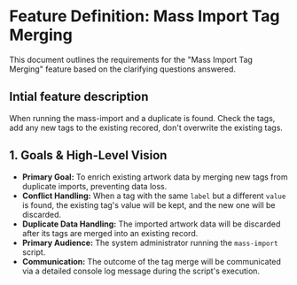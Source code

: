 # Feature Definition: Mass Import Tag Merging

This document outlines the requirements for the "Mass Import Tag Merging" feature based on the clarifying questions answered.

## Intial feature description

When running the mass-import and a duplicate is found. Check the tags, add any new tags to the existing recored, don't overwrite the existing tags.

## 1. Goals & High-Level Vision

- **Primary Goal:** To enrich existing artwork data by merging new tags from duplicate imports, preventing data loss.
- **Conflict Handling:** When a tag with the same `label` but a different `value` is found, the existing tag's value will be kept, and the new one will be discarded.
- **Duplicate Data Handling:** The imported artwork data will be discarded after its tags are merged into an existing record.
- **Primary Audience:** The system administrator running the `mass-import` script.
- **Communication:** The outcome of the tag merge will be communicated via a detailed console log message during the script's execution.
